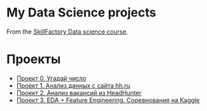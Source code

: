 # My Data Science projects

From the [SkillFactory Data science course](http://skillfactory.ru/data-scientist).

# Проекты

* [Проект 0. Угадай число](https://github.com/an-petruhin/My_Projects/tree/master/Project_0)
* [Проект 1. Анализ данных с сайта hh.ru](https://github.com/an-petruhin/My_Projects/tree/master/Project_1)
* [Проект 2. Анализ вакансий из HeadHunter](https://github.com/an-petruhin/My_Projects/tree/master/Project_2)
* [Проект 3. EDA + Feature Engineering. Соревнования на Kaggle](https://github.com/an-petruhin/My_Projects/tree/master/Project_3)
